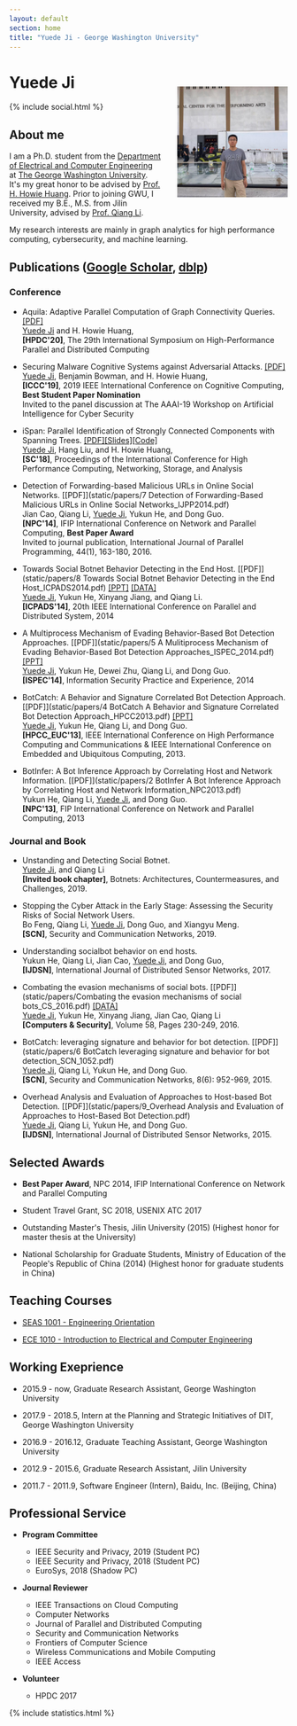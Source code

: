 ```yaml
---
layout: default
section: home
title: "Yuede Ji - George Washington University"
---
```

<img src="static/info/profile.jpg" class="img-thumbnail" width="200px" style="float:right; margin-left:30px; margin-top:50px; margin-bottom:10px;">

# Yuede Ji
{% include social.html %}


## About me
I am a Ph.D. student from the [Department of Electrical and Computer Engineering](https://www.ece.gwu.edu) at [The George Washington University](https://www.gwu.edu). It's my great honor to be advised by [Prof. H. Howie Huang](https://www.seas.gwu.edu/howie-huang). Prior to joining GWU, I received my B.E., M.S. from Jilin University, advised by [Prof. Qiang Li](http://ccst.jlu.edu.cn/info/1026/6668.htm).

My research interests are mainly in graph analytics for high performance computing, cybersecurity, and machine learning. 

## Publications ([Google Scholar](https://scholar.google.com/citations?user=1-GjVYgAAAAJ&hl=en&oi=ao), [dblp](http://dblp.uni-trier.de/pers/hd/j/Ji:Yuede))
### Conference
* Aquila: Adaptive Parallel Computation of Graph Connectivity Queries. [[PDF]](static/papers/Aquila_HPDC20_final.pdf) <br/><u>Yuede Ji</u> and H. Howie Huang,<br/><strong>[HPDC'20]</strong>, The 29th International Symposium on High-Performance Parallel and Distributed Computing<br/>

* Securing Malware Cognitive Systems against Adversarial Attacks. [[PDF]](static/papers/DeepArmour_ICCC19.pdf) <br/><u>Yuede Ji</u>, Benjamin Bowman, and H. Howie Huang,<br/><strong>[ICCC'19]</strong>, 2019 IEEE International Conference on Cognitive Computing, <strong>Best Student Paper Nomination</strong><br/>
Invited to the panel discussion at The AAAI-19 Workshop on Artificial Intelligence for Cyber Security<br/>

* iSpan: Parallel Identification of Strongly Connected Components with Spanning Trees. [[PDF]](static/papers/iSpan_SC18.pdf)[[Slides]](static/papers/iSpan_SC_18.pdf)[[Code]](https://github.com/iHeartGraph/iSpan)<br/><u>Yuede Ji</u>, Hang Liu, and H. Howie Huang,<br/><strong>[SC'18]</strong>, Proceedings of the International Conference for High Performance Computing, Networking, Storage, and Analysis<br/>

* Detection of Forwarding-based Malicious URLs in Online Social Networks. [[PDF]](static/papers/7 Detection of Forwarding-Based Malicious URLs in Online Social Networks_IJPP2014.pdf)<br/>Jian Cao, Qiang Li, <u>Yuede Ji</u>, Yukun He, and Dong Guo.<br/><strong>[NPC'14]</strong>, IFIP International Conference on Network and Parallel Computing, <strong> Best Paper Award</strong><br/>Invited to journal publication, International Journal of Parallel Programming, 44(1), 163-180, 2016.

* Towards Social Botnet Behavior Detecting in the End Host. [[PDF]](static/papers/8 Towards Social Botnet Behavior Detecting in the End Host_ICPADS2014.pdf) [[PPT]](static/papers/8_Social_Botnet_ICPADS_2014_slides.pdf) [[DATA]](https://yuede.github.io/open_source.html)<br/><u>Yuede Ji</u>, Yukun He, Xinyang Jiang, and Qiang Li.<br/><strong>[ICPADS'14]</strong>, 20th IEEE International Conference on Parallel and Distributed System, 2014

* A Multiprocess Mechanism of Evading Behavior-Based Bot Detection Approaches. [[PDF]](static/papers/5 A Mulitiprocess Mechanism of Evading Behavior-Based Bot Detection Approaches_ISPEC_2014.pdf) [[PPT]](static/papers/5_multiproces_ispec14.pptx) <br/><u>Yuede Ji</u>, Yukun He, Dewei Zhu, Qiang Li, and Dong Guo.<br/><strong>[ISPEC'14]</strong>, Information Security Practice and Experience, 2014

* BotCatch: A Behavior and Signature Correlated Bot Detection Approach. [[PDF]](static/papers/4 BotCatch A Behavior and Signature Correlated Bot Detection Approach_HPCC2013.pdf) [[PPT]](static/papers/4_botcatch_report-final.pptx)<br/><u>Yuede Ji</u>, Yukun He, Qiang Li, and Dong Guo.<br/><strong>[HPCC_EUC'13]</strong>, IEEE International Conference on High Performance Computing and Communications & IEEE International Conference on Embedded and Ubiquitous Computing, 2013.

* BotInfer: A Bot Inference Approach by Correlating Host and Network Information.  [[PDF]](static/papers/2 BotInfer A Bot Inference Approach by Correlating Host and Network Information_NPC2013.pdf)<br/>Yukun He, Qiang Li, <u>Yuede Ji</u>, and Dong Guo.<br/><strong>[NPC'13]</strong>, FIP International Conference on Network and Parallel Computing, 2013


### Journal and Book

* Unstanding and Detecting Social Botnet.<br/><u>Yuede Ji</u>, and Qiang Li<br/><strong>[Invited book chapter]</strong>, Botnets: Architectures, Countermeasures, and Challenges, 2019.<br/>

* Stopping the Cyber Attack in the Early Stage: Assessing the Security Risks of Social Network Users.<br/>Bo Feng, Qiang Li, <u>Yuede Ji</u>, Dong Guo, and Xiangyu Meng.<br/><strong>[SCN]</strong>, Security and Communication Networks, 2019.<br/>

* Understanding socialbot behavior on end hosts.<br/>
Yukun He, Qiang Li, Jian Cao, <u>Yuede Ji</u>, and Dong Guo,<br/>
<strong>[IJDSN]</strong>, International Journal of Distributed Sensor Networks, 2017.<br/>

* Combating the evasion mechanisms of social bots. [[PDF]](static/papers/Combating the evasion mechanisms of social bots_CS_2016.pdf) [[DATA]](https://yuede.github.io/open_source.html)<br/><u>Yuede Ji</u>, Yukun He, Xinyang Jiang, Jian Cao, Qiang Li<br/> <strong>[Computers & Security]</strong>, Volume 58, Pages 230-249, 2016.<br/>


* BotCatch: leveraging signature and behavior for bot detection. [[PDF]](static/papers/6 BotCatch leveraging signature and behavior for bot detection_SCN_1052.pdf)<br/><u>Yuede Ji</u>, Qiang Li, Yukun He, and Dong Guo.<br/><strong>[SCN]</strong>, Security and Communication Networks, 8(6): 952-969, 2015.

* Overhead Analysis and Evaluation of Approaches to Host-based Bot Detection. [[PDF]](static/papers/9_Overhead Analysis and Evaluation of Approaches to Host-Based Bot Detection.pdf)<br/><u>Yuede Ji</u>, Qiang Li, Yukun He, and Dong Guo.<br/><strong>[IJDSN]</strong>, International Journal of Distributed Sensor Networks, 2015. 


## Selected Awards
* **Best Paper Award**, NPC 2014, IFIP International Conference on Network and Parallel Computing 

* Student Travel Grant, SC 2018, USENIX ATC 2017

* Outstanding Master's Thesis, Jilin University (2015) (Highest honor for master thesis at the University)

* National Scholarship for Graduate Students, Ministry of Education of the People's Republic of China (2014) (Highest honor for graduate students in China)


## Teaching Courses
* [SEAS 1001 - Engineering Orientation](https://www.seas.gwu.edu/~seas001/fall16/)

* [ECE 1010 - Introduction to Electrical and Computer Engineering](https://www.seas.gwu.edu/~ece001/)

## Working Exeprience

* 2015.9 - now, Graduate Research Assistant, George Washington University

* 2017.9 - 2018.5, Intern at the Planning and Strategic Initiatives of DIT, George Washington University

* 2016.9 - 2016.12, Graduate Teaching Assistant, George Washington University

* 2012.9 - 2015.6, Graduate Research Assistant, Jilin University

* 2011.7 - 2011.9, Software Engineer (Intern), Baidu, Inc. (Beijing, China)

## Professional Service

* **Program Committee**
    * IEEE Security and Privacy, 2019 (Student PC)
    * IEEE Security and Privacy, 2018 (Student PC)
    * EuroSys, 2018 (Shadow PC)

* **Journal Reviewer** 
    * IEEE Transactions on Cloud Computing
    * Computer Networks
    * Journal of Parallel and Distributed Computing
    * Security and Communication Networks
    * Frontiers of Computer Science
    * Wireless Communications and Mobile Computing
    * IEEE Access
* **Volunteer**
    * HPDC 2017

{% include statistics.html %}


